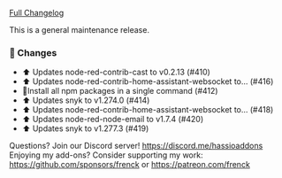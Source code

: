 [Full Changelog][changelog]

This is a general maintenance release.

### 🔨  Changes

- :arrow_up: Updates node-red-contrib-cast to v0.2.13 (#410)
- :arrow_up: Updates node-red-contrib-home-assistant-websocket to… (#416)
- 🔨Install all npm packages in a single command (#412)
- :arrow_up: Updates snyk to v1.274.0 (#414)
- :arrow_up: Updates node-red-contrib-home-assistant-websocket to… (#418)
- :arrow_up: Updates node-red-node-email to v1.7.4 (#420)
- :arrow_up: Updates snyk to v1.277.3 (#419)

[changelog]: https://github.com/hassio-addons/addon-node-red/compare/v6.0.0...v6.0.1

Questions? Join our Discord server! https://discord.me/hassioaddons
Enjoying my add-ons? Consider supporting my work:
https://github.com/sponsors/frenck or https://patreon.com/frenck
